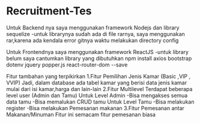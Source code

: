 # Recruitment-Tes

Untuk Backend nya saya menggunakan framework Nodejs dan library  sequelize
-untuk librarynya sudah ada di file rarnya,
saya menggunakan rar,karena ada kendala error gitnya waktu melakukan directory config


Untuk Frontendnya saya menggunakan framework ReactJS 
-untuk library belum saya cantumkan
    library yang dibutuhkan
    npm install axios bootstrap dotenv jquery popper.js react-router-dom --save


Fitur tambahan yang terpikirkan
1.Fitur Pemilihan Jenis Kamar (Basic ,VIP , VVIP)
  Jadi, dalam database ada tabel kamar yang berisi data jenis kamar mulai dari isi kamar,harga dan lain-lain
2.Fitur Multilevel
  Terdapat beberapa level user (Admin dan Tamu)
  Untuk Level Admin
  -Bisa mengakses semua data tamu
  -Bisa memalukan CRUD tamu
  Untuk Level Tamu
  -Bisa melakukan register
  -Bisa melakukan Pemesanan makanan 
3.Fitur Pemesanan antar Makanan/Minuman
  Fitur ini semacam fitur pemesanan biasa
